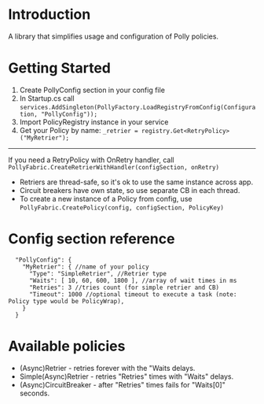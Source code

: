 # Introduction 
A library that simplifies usage and configuration of Polly policies.

# Getting Started
1.	Create PollyConfig section in your config file
2.	In Startup.cs call `services.AddSingleton(PollyFactory.LoadRegistryFromConfig(Configuration, "PollyConfig"));`
3.	Import PolicyRegistry instance in your service
4.  Get your Policy by name: `_retrier = registry.Get<RetryPolicy>("MyRetrier");`
---
If you need a RetryPolicy with OnRetry handler, call `PollyFabric.CreateRetrierWithHandler(configSection, onRetry)`
- Retriers are thread-safe, so it's ok to use the same instance across app.
- Circuit breakers have own state, so use separate CB in each thread.
- To create a new instance of a Policy from config, use `PollyFabric.CreatePolicy(config, configSection, PolicyKey)`

# Config section reference
```
  "PollyConfig": {
    "MyRetrier": { //name of your policy
      "Type": "SimpleRetrier", //Retrier type
      "Waits": [ 10, 60, 600, 1800 ], //array of wait times in ms
      "Retries": 3 //tries count (for simple retrier and CB)
      "Timeout": 1000 //optional timeout to execute a task (note: Policy type would be PolicyWrap),
    }
  }
```

# Available policies
* (Async)Retrier - retries forever with the "Waits delays.
* Simple(Async)Retrier - retries "Retries" times with "Waits" delays.
* (Async)CircuitBreaker - after "Retries" times fails for "Waits[0]" seconds.